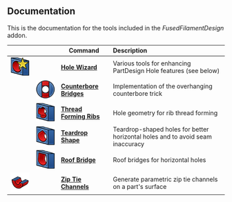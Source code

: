 ## Documentation
This is the documentation for the tools included in the _FusedFilamentDesign_ addon.

| | | Command | Description |
|---|---|---|:---|
| ![ffDesign_HoleWizard](../Resources/icons/ffDesign_HoleWizard.svg) | | [**Hole Wizard**](./ffDesign_HoleWizard.md) | Various tools for enhancing PartDesign Hole features (see below) |
| | ![ffDesign_CounterboreBridges](../Resources/icons/ffDesign_CounterboreBridges.svg) | [**Counterbore Bridges**](./ffDesign_CounterboreBridges.md) | Implementation of the overhanging counterbore trick |
| | ![ffDesign_RibThreads](../Resources/icons/ffDesign_RibThreads.svg) | [**Thread Forming Ribs**](./ffDesign_RibThreads.md) | Hole geometry for rib thread forming |
| | ![ffDesign_Teardrop](../Resources/icons/ffDesign_Teardrop.svg) | [**Teardrop Shape**](./ffDesign_Teardrop.md) | Teardrop-shaped holes for better horizontal holes and to avoid seam inaccuracy |
| | ![ffDesign_RoofBridge](../Resources/icons/ffDesign_RoofBridge.svg) | [**Roof Bridge**](./ffDesign_RoofBridge.md) | Roof bridges for horizontal holes |
| ![ffDesign_ZipTieChannels](../Resources/icons/ffDesign_ZipTieChannels.svg) | | [**Zip Tie Channels**](./ffDesign_ZipTieChannels.md) | Generate parametric zip tie channels on a part's surface |

[fc-partdesign]: https://wiki.freecad.org/PartDesign_Workbench
[fc-hole]: https://wiki.freecad.org/PartDesign_Hole
[fc-additional-workbenches]: https://wiki.freecad.org/How_to_install_additional_workbenches
[df3dp-main]: https://blog.rahix.de/design-for-3d-printing/
[df3dp-counterbore]: https://blog.rahix.de/design-for-3d-printing/#the-overhanging-counterbore-trick
[df3dp-ribthreads]: https://blog.rahix.de/design-for-3d-printing/#rib-thread-forming
[df3dp-horizontal-holes]: https://blog.rahix.de/design-for-3d-printing/#horizontal-holes
[df3dp-seam]: https://blog.rahix.de/design-for-3d-printing/#seemingly-seamless
[df3dp-sacrificial]: https://blog.rahix.de/design-for-3d-printing/#sacrificial-layers
[df3dp-zip-ties]: https://blog.rahix.de/design-for-3d-printing/#zip-tie-channels
